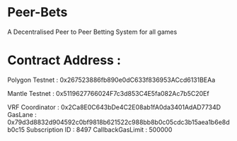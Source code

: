 # Peer-Bets
A Decentralised Peer to Peer Betting System for all games 

# Contract Address : 

Polygon Testnet : 0x267523886fb890e0dC633f836953ACcd6131BEAa



Mantle Testnet : 0x5119627766024F7c3d853C4E5fa082Ac7b5C20Ef

VRF Coordinator : 0x2Ca8E0C643bDe4C2E08ab1fA0da3401AdAD7734D
GasLane : 0x79d3d8832d904592c0bf9818b621522c988bb8b0c05cdc3b15aea1b6e8db0c15
Subscription ID : 8497
CallbackGasLimit : 500000 
